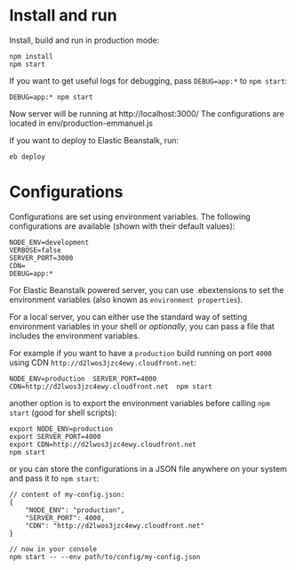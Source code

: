 # Install and run
Install, build and run in production mode:
```
npm install
npm start
```
If you want to get useful logs for debugging, pass `DEBUG=app:*` to `npm start`:
```
DEBUG=app:* npm start
```
Now server will be running at http://localhost:3000/
The configurations are located in env/production-emmanuel.js

If you want to deploy to Elastic Beanstalk, run:
```
eb deploy
```

# Configurations

Configurations are set using environment variables. The following configurations are available (shown with their default values):

```
NODE_ENV=development
VERBOSE=false
SERVER_PORT=3000
CDN=
DEBUG=app:*
```

For Elastic Beanstalk powered server, you can use .ebextensions to set the environment variables (also known as `environment properties`).

For a local server, you can either use the standard way of setting environment variables in your shell or *optionally*, you can pass a file that includes the environment variables.

For example if you want to have a `production` build running on port `4000` using CDN `http://d2lwos3jzc4ewy.cloudfront.net`:
```
NODE_ENV=production  SERVER_PORT=4000  CDN=http://d2lwos3jzc4ewy.cloudfront.net  npm start
```

another option is to export the environment variables before calling `npm start` (good for shell scripts):
```
export NODE_ENV=production
export SERVER_PORT=4000
export CDN=http://d2lwos3jzc4ewy.cloudfront.net
npm start
```

or you can store the configurations in a JSON file anywhere on your system and pass it to `npm start`:
```
// content of my-config.json:
{
    "NODE_ENV": "production",
    "SERVER_PORT": 4000,
    "CDN": "http://d2lwos3jzc4ewy.cloudfront.net"
}

// now in your console
npm start -- --env path/to/config/my-config.json
```
